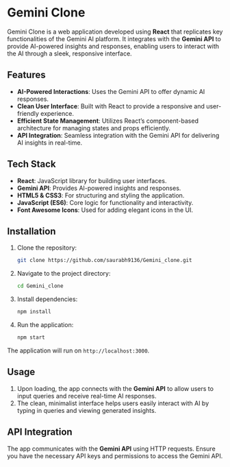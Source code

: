 # Gemini Clone

Gemini Clone is a web application developed using **React** that replicates key functionalities of the Gemini AI platform. It integrates with the **Gemini API** to provide AI-powered insights and responses, enabling users to interact with the AI through a sleek, responsive interface.

## Features

- **AI-Powered Interactions**: Uses the Gemini API to offer dynamic AI responses.
- **Clean User Interface**: Built with React to provide a responsive and user-friendly experience.
- **Efficient State Management**: Utilizes React’s component-based architecture for managing states and props efficiently.
- **API Integration**: Seamless integration with the Gemini API for delivering AI insights in real-time.

## Tech Stack

- **React**: JavaScript library for building user interfaces.
- **Gemini API**: Provides AI-powered insights and responses.
- **HTML5 & CSS3**: For structuring and styling the application.
- **JavaScript (ES6)**: Core logic for functionality and interactivity.
- **Font Awesome Icons**: Used for adding elegant icons in the UI.

## Installation

1. Clone the repository:
    ```bash
    git clone https://github.com/saurabh9136/Gemini_clone.git
    ```

2. Navigate to the project directory:
    ```bash
    cd Gemini_clone
    ```

3. Install dependencies:
    ```bash
    npm install
    ```

4. Run the application:
    ```bash
    npm start
    ```

The application will run on `http://localhost:3000`.

## Usage

1. Upon loading, the app connects with the **Gemini API** to allow users to input queries and receive real-time AI responses.
2. The clean, minimalist interface helps users easily interact with AI by typing in queries and viewing generated insights.

## API Integration

The app communicates with the **Gemini API** using HTTP requests. Ensure you have the necessary API keys and permissions to access the Gemini API.


